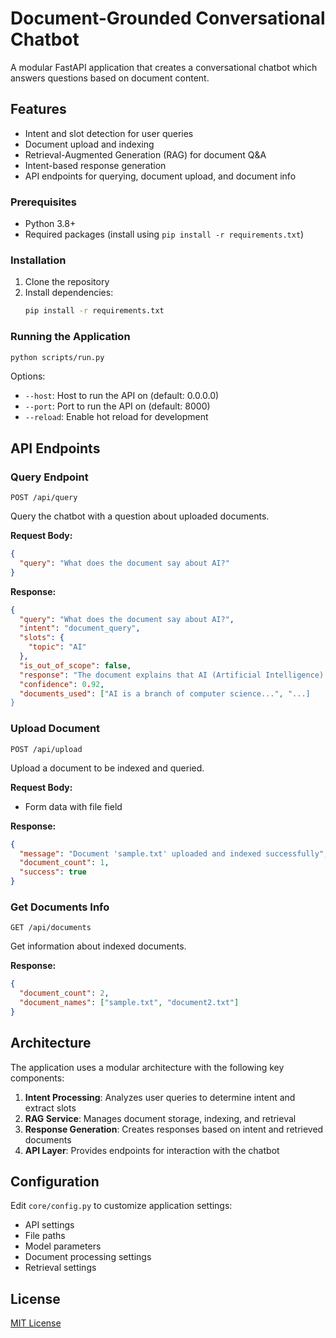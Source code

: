# Document-Grounded Conversational Chatbot

A modular FastAPI application that creates a conversational chatbot which answers questions based on document content.

## Features

- Intent and slot detection for user queries
- Document upload and indexing
- Retrieval-Augmented Generation (RAG) for document Q&A
- Intent-based response generation
- API endpoints for querying, document upload, and document info


### Prerequisites

- Python 3.8+
- Required packages (install using `pip install -r requirements.txt`)

### Installation

1. Clone the repository
2. Install dependencies:
   ```bash
   pip install -r requirements.txt
   ```

### Running the Application

```bash
python scripts/run.py
```

Options:
- `--host`: Host to run the API on (default: 0.0.0.0)
- `--port`: Port to run the API on (default: 8000)
- `--reload`: Enable hot reload for development

## API Endpoints

### Query Endpoint

```
POST /api/query
```

Query the chatbot with a question about uploaded documents.

**Request Body:**
```json
{
  "query": "What does the document say about AI?"
}
```

**Response:**
```json
{
  "query": "What does the document say about AI?",
  "intent": "document_query",
  "slots": {
    "topic": "AI"
  },
  "is_out_of_scope": false,
  "response": "The document explains that AI (Artificial Intelligence) is...",
  "confidence": 0.92,
  "documents_used": ["AI is a branch of computer science...", "...]
}
```

### Upload Document

```
POST /api/upload
```

Upload a document to be indexed and queried.

**Request Body:**
- Form data with file field

**Response:**
```json
{
  "message": "Document 'sample.txt' uploaded and indexed successfully",
  "document_count": 1,
  "success": true
}
```

### Get Documents Info

```
GET /api/documents
```

Get information about indexed documents.

**Response:**
```json
{
  "document_count": 2,
  "document_names": ["sample.txt", "document2.txt"]
}
```

## Architecture

The application uses a modular architecture with the following key components:

1. **Intent Processing**: Analyzes user queries to determine intent and extract slots
2. **RAG Service**: Manages document storage, indexing, and retrieval
3. **Response Generation**: Creates responses based on intent and retrieved documents
4. **API Layer**: Provides endpoints for interaction with the chatbot

## Configuration

Edit `core/config.py` to customize application settings:

- API settings
- File paths
- Model parameters
- Document processing settings
- Retrieval settings

## License

[MIT License](LICENSE)